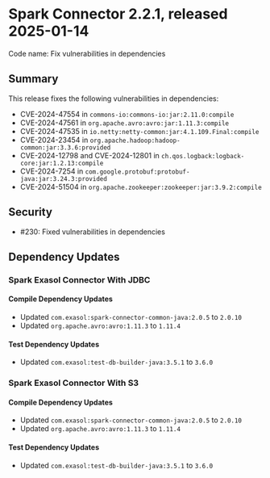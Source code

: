 # Spark Connector 2.2.1, released 2025-01-14

Code name: Fix vulnerabilities in dependencies

## Summary

This release fixes the following vulnerabilities in dependencies:

* CVE-2024-47554 in `commons-io:commons-io:jar:2.11.0:compile`
* CVE-2024-47561 in `org.apache.avro:avro:jar:1.11.3:compile`
* CVE-2024-47535 in `io.netty:netty-common:jar:4.1.109.Final:compile`
* CVE-2024-23454 in `org.apache.hadoop:hadoop-common:jar:3.3.6:provided`
* CVE-2024-12798 and CVE-2024-12801 in `ch.qos.logback:logback-core:jar:1.2.13:compile`
* CVE-2024-7254 in `com.google.protobuf:protobuf-java:jar:3.24.3:provided`
* CVE-2024-51504 in `org.apache.zookeeper:zookeeper:jar:3.9.2:compile`

## Security

* #230: Fixed vulnerabilities in dependencies

## Dependency Updates

### Spark Exasol Connector With JDBC

#### Compile Dependency Updates

* Updated `com.exasol:spark-connector-common-java:2.0.5` to `2.0.10`
* Updated `org.apache.avro:avro:1.11.3` to `1.11.4`

#### Test Dependency Updates

* Updated `com.exasol:test-db-builder-java:3.5.1` to `3.6.0`

### Spark Exasol Connector With S3

#### Compile Dependency Updates

* Updated `com.exasol:spark-connector-common-java:2.0.5` to `2.0.10`
* Updated `org.apache.avro:avro:1.11.3` to `1.11.4`

#### Test Dependency Updates

* Updated `com.exasol:test-db-builder-java:3.5.1` to `3.6.0`
